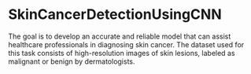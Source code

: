 # SkinCancerDetectionUsingCNN
The goal is to develop an accurate and reliable model that can  assist healthcare professionals in diagnosing skin cancer. The  dataset used for this task consists of high-resolution images of  skin lesions, labeled as malignant or benign by dermatologists.
